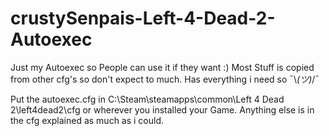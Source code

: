 # crustySenpais-Left-4-Dead-2-Autoexec
Just my Autoexec so People can use it if they want :)
Most Stuff is copied from other cfg's so don't expect to much.
Has everything i need so  ¯\\_(ツ)_/¯

Put the autoexec.cfg in C:\Steam\steamapps\common\Left 4 Dead 2\left4dead2\cfg or wherever you installed your Game.
Anything else is in the cfg explained as much as i could.
